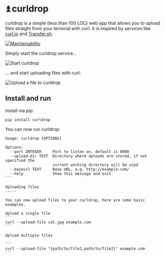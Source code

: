 ⏫ curldrop
==========

curldrop is a simple (less than 100 LOC) web app that allows you to upload files straight from your terminal with curl. It is inspired by services like [curl.io](http://curl.io/) and [Transfer.sh](https://transfer.sh/).

[![Maintainability](https://api.codeclimate.com/v1/badges/077529df0b80d8759542/maintainability)](https://codeclimate.com/github/kennell/curldrop/maintainability)

Simply start the curldrop service...

![Start curldrop](http://i.imgur.com/3mSle1Z.gif)

... and start uploading files with curl:

![Upload a file to curldrop](http://i.imgur.com/cxV9gTH.gif)

Install and run
-------

Install via pip:

```
pip install curldrop
```

You can now run curldrop:

````
Usage: curldrop [OPTIONS]

Options:
  --port INTEGER     Port to listen on, default is 8000
  --upload-dir TEXT  Directory where uploads are stored, if not specified the
                     current working directory will be used
  --baseurl TEXT     Base URL, e.g. http://example.com/
  --help             Show this message and exit.
```

Uploading files
-----

You can now upload files to your curldrop, here are some basic examples. 

Upload a single file
```
curl --upload-file cat.jpg example.com
```

Upload multiple files

```
curl --upload-file "{path/to/file1,path/to/file2}" example.com
```

